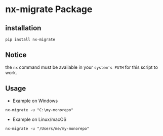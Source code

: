 # nx-migrate Package

## installation
```
pip install nx-migrate
```

## Notice
the `nx` command must be available in your `system's PATH` for this script to work.

## Usage
- Example on Windows
```
nx-migrate -u "C:\my-monorepo"
```

- Example on Linux/macOS
```
nx-migrate -u "/Users/me/my-monorepo"
```


